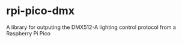 # rpi-pico-dmx
A library for outputing the DMX512-A lighting control protocol from a Raspberry Pi Pico
